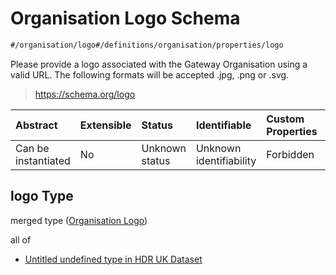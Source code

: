 # Organisation Logo Schema

```txt
#/organisation/logo#/definitions/organisation/properties/logo
```

Please provide a logo associated with the Gateway Organisation using a valid URL. The following formats will be accepted .jpg, .png or .svg.

> <https://schema.org/logo>

| Abstract            | Extensible | Status         | Identifiable            | Custom Properties | Additional Properties | Access Restrictions | Defined In                                                                                        |
| :------------------ | :--------- | :------------- | :---------------------- | :---------------- | :-------------------- | :------------------ | :------------------------------------------------------------------------------------------------ |
| Can be instantiated | No         | Unknown status | Unknown identifiability | Forbidden         | Allowed               | none                | [dataset.schema.json*](../../../schema/dataset/latest/dataset.schema.json "open original schema") |

## logo Type

merged type ([Organisation Logo](dataset-definitions-organisation-metadata-properties-organisation-logo.md))

all of

*   [Untitled undefined type in HDR UK Dataset](dataset-definitions-organisation-metadata-properties-organisation-logo-allof-0.md "check type definition")
